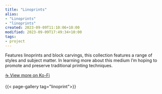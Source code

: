 ```yaml
---
title: "Linoprints"
alias:
- "Linoprints"
- "linoprints"
created: 2023-09-09T11:10:06+10:00
modified: 2023-09-09T17:49:34+10:00
tags:
- project
---
```


Features linoprints and block carvings, this collection features a range of styles and subject matter. In learning more about this medium I’m hoping to promote and preserve traditional printing techniques.

[☕️ View more on Ko-Fi](https://ko-fi.com/album/-Linoprints-T6T5KQCZS)

{{< page-gallery tag="linoprint">}} 